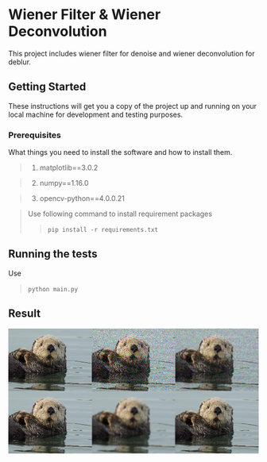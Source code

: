 # Wiener Filter & Wiener Deconvolution

This project includes wiener filter for denoise and wiener deconvolution for deblur.
## Getting Started

These instructions will get you a copy of the project up and running on your local machine for development and testing purposes.

### Prerequisites
What things you need to install the software and how to install them.
> 1. matplotlib==3.0.2

> 2. numpy==1.16.0

> 3. opencv-python==4.0.0.21

> Use following command to install requirement packages
>> `pip install -r requirements.txt`

## Running the tests

Use
    
> `python main.py`

## Result

![Result Sample](https://raw.githubusercontent.com/linlikuo/Wiener-filter/master/result%20sample.png)

